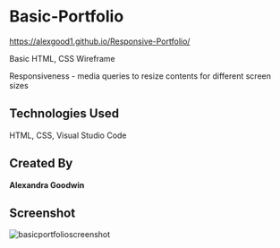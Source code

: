 # Basic-Portfolio

https://alexgood1.github.io/Responsive-Portfolio/

Basic HTML, CSS Wireframe

Responsiveness - media queries to resize contents for different screen sizes

## Technologies Used

HTML, CSS, Visual Studio Code

## Created By

**Alexandra Goodwin** 

## Screenshot

![basicportfolioscreenshot](https://user-images.githubusercontent.com/35353393/41325101-4e9e9c56-6e6d-11e8-8f05-330b3553f10b.jpeg)

